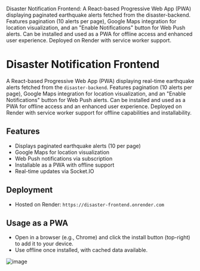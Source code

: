 Disaster Notification Frontend: A React-based Progressive Web App (PWA) displaying paginated earthquake alerts fetched from the disaster-backend. Features pagination (10 alerts per page), Google Maps integration for location visualization, and an "Enable Notifications" button for Web Push alerts. Can be installed and used as a PWA for offline access and enhanced user experience. Deployed on Render with service worker support.




# Disaster Notification Frontend
A React-based Progressive Web App (PWA) displaying real-time earthquake alerts fetched from the `disaster-backend`. Features pagination (10 alerts per page), Google Maps integration for location visualization, and an "Enable Notifications" button for Web Push alerts. Can be installed and used as a PWA for offline access and an enhanced user experience. Deployed on Render with service worker support for offline capabilities and installability.

## Features
- Displays paginated earthquake alerts (10 per page)
- Google Maps for location visualization
- Web Push notifications via subscription
- Installable as a PWA with offline support
- Real-time updates via Socket.IO

## Deployment
- Hosted on Render: `https://disaster-frontend.onrender.com`

## Usage as a PWA
- Open in a browser (e.g., Chrome) and click the install button (top-right) to add it to your device.
- Use offline once installed, with cached data available.



![image](https://github.com/user-attachments/assets/dd29bd67-7883-422d-9094-e05ee6105f53)
